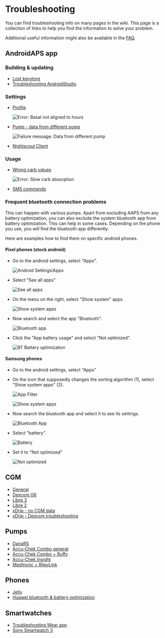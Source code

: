 # Troubleshooting

You can find troubleshooting info on many pages in the wiki. This page is a collection of links to help you find the information to solve your problem.

Additional useful information might also be available in the [FAQ](../Getting-Started/FAQ.html).

## AndroidAPS app

### Building & updating

* [Lost keystore](../Installing-AndroidAPS/troubleshooting_androidstudio.md#lost-keystore)
* [Troubleshooting AndroidStudio](../Installing-AndroidAPS/troubleshooting_androidstudio.html)

### Settings
* [Profile](../Usage/Profiles.md#troubleshooting-profile-errors)

  ![Error: Basal not aligned to hours](../images/Screen_DifferentPump.png)

* [Pump - data from different pump](../Installing-AndroidAPS/update3_0.html#failure-message-data-from-different-pump)

  ![Failure message: Data from different pump](../images/BasalNotAlignedToHours2.png)

* [Nightscout Client](../Usage/Troubleshooting-NSClient.html)

### Usage
* [Wrong carb values](../Usage/COB-calculation.md#detection-of-wrong-cob-values)

   ![Error: Slow carb absorption](../images/Calculator_SlowCarbAbsorption.png)

* [SMS commands](../Children/SMS-Commands.md#troubleshooting)

### Frequent bluetooth connection problems

This can happen with various pumps. Apart from excluding AAPS from any battery optimization, you can also exclude the system bluetooth app from battery optimization. This can help in some cases. Depending on the phone you use, you will find the bluetooth app differently.

Here are examples how to find them on specific android phones.


#### Pixel phones (stock android)

* Go to the android settings, select "Apps".

  ![Android Settings¦Apps](../images/troubleshooting/pixel/01_androidsettings.png)

* Select "See all apps"

  ![See all apps](../images/troubleshooting/pixel/02_apps.png)

* On the menu on the right, select "Show system" apps.

  ![Show system apps](../images/troubleshooting/pixel/03_allapps.png)

* Now search and select the app "Bluetooth".

  ![Bluetooth app](../images/troubleshooting/pixel/04_bluetooth.png)

* Click the "App battery usage" and select "Not optimized".

  ![BT Battery optimization](../images/troubleshooting/pixel/05_btunrestricted.png)


#### Samsung phones

* Go to the android settings, select "Apps"

* On the icon that supposedly changes the sorting algorithm (1), select "Show system apps" (2).

  ![App Filter](../images/troubleshooting/samsung/Samsung01_Apps.png)

  ![Show system apps](../images/troubleshooting/samsung/Samsung02_ShowSystemApps.png)

* Now search the bluetooth app and select it to see its settings.

  ![Bluetooth App](../images/troubleshooting/samsung/Samsung03_BtApp.png)

* Select "battery".

  ![Battery](../images/troubleshooting/samsung/Samsung04_Battery.png)

* Set it to "Not optimized"

  ![Not optimized](../images/troubleshooting/samsung/Samsung05_NotOptimized.png)


## CGM

* [General](../Hardware/GeneralCGMRecommendation.md#troubleshooting)
* [Dexcom G6](../Hardware/DexcomG6.html#troubleshooting-g6)
* [Libre 3](../Hardware/Libre3.html#experiences-and-troubleshooting)
* [Libre 2](../Hardware/Libre2.html#experiences-and-troubleshooting)
* [xDrip - no CGM data](../Configuration/xdrip.md#identify-receiver)
* [xDrip - Dexcom troubleshooting](../Configuration/xdrip.md#troubleshooting-dexcom-g5-g6-and-xdrip)

## Pumps

* [DanaRS](../Configuration/DanaRS-Insulin-Pump.md#dana-rs-specific-errors)
* [Accu-Chek Combo general](../Usage/Accu-Chek-Combo-Tips-for-Basic-usage.html)
* [Accu-Chek Combo + Ruffy](../Configuration/Accu-Chek-Combo-Pump.md#why-pairing-with-the-pump-does-not-work-with-the-app-ruffy)
* [Accu-Chek Insight](../Configuration/Accu-Chek-Insight-Pump.md#insight-specific-errors)
* [Medtronic + RileyLink](../Configuration/MedtronicPump.md#what-to-do-if-i-loose-connection-to-rileylink-and-or-pump)

## Phones

* [Jelly](../Usage/jelly.html)
* [Huawei bluetooth & battery optimization](../Usage/huawei.html)

## Smartwatches

* [Troubleshooting Wear app](../Configuration/Watchfaces.md#troubleshooting-the-wear-app)
* [Sony Smartwatch 3](../Usage/SonySW3.html)
